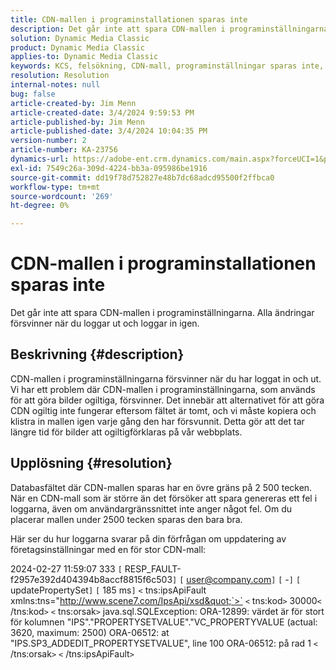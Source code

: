 ```yaml
---
title: CDN-mallen i programinstallationen sparas inte
description: Det går inte att spara CDN-mallen i programinställningarna. Alla ändringar försvinner när du loggar ut och loggar in igen.
solution: Dynamic Media Classic
product: Dynamic Media Classic
applies-to: Dynamic Media Classic
keywords: KCS, felsökning, CDN-mall, programinställningar sparas inte, Adobe Dynamic Media Classic
resolution: Resolution
internal-notes: null
bug: false
article-created-by: Jim Menn
article-created-date: 3/4/2024 9:59:53 PM
article-published-by: Jim Menn
article-published-date: 3/4/2024 10:04:35 PM
version-number: 2
article-number: KA-23756
dynamics-url: https://adobe-ent.crm.dynamics.com/main.aspx?forceUCI=1&pagetype=entityrecord&etn=knowledgearticle&id=5085bf82-72da-ee11-904d-6045bd006268
exl-id: 7549c26a-309d-4224-bb3a-095986be1916
source-git-commit: dd19f78d752827e48b7dc68adcd95500f2ffbca0
workflow-type: tm+mt
source-wordcount: '269'
ht-degree: 0%

---
```


# CDN-mallen i programinstallationen sparas inte


Det går inte att spara CDN-mallen i programinställningarna. Alla ändringar försvinner när du loggar ut och loggar in igen.

## Beskrivning {#description}


CDN-mallen i programinställningarna försvinner när du har loggat in och ut. Vi har ett problem där CDN-mallen i programinställningarna, som används för att göra bilder ogiltiga, försvinner. Det innebär att alternativet för att göra CDN ogiltig inte fungerar eftersom fältet är tomt, och vi måste kopiera och klistra in mallen igen varje gång den har försvunnit. Detta gör att det tar längre tid för bilder att ogiltigförklaras på vår webbplats.


## Upplösning {#resolution}


Databasfältet där CDN-mallen sparas har en övre gräns på 2 500 tecken. När en CDN-mall som är större än det försöker att spara genereras ett fel i loggarna, även om användargränssnittet inte anger något fel. Om du placerar mallen under 2500 tecken sparas den bara bra.



Här ser du hur loggarna svarar på din förfrågan om uppdatering av företagsinställningar med en för stor CDN-mall:

2024-02-27 11:59:07 333 `[` RESP_FAULT-f2957e392d404394b8accf8815f6c503`]`
`[` user@company.com`]`  `[` -`]`  `[` updatePropertySet`]`  `[` 185 ms`]`
`<` tns:ipsApiFault xmlns:tns=&quot;http://www.scene7.com/IpsApi/xsd&quot;`>` `<` tns:kod`>` 30000`<` /tns:kod`>` `<` tns:orsak`>` java.sql.SQLException: ORA-12899: värdet är för stort för kolumnen &quot;IPS&quot;.&quot;PROPERTYSETVALUE&quot;.&quot;VC_PROPERTYVALUE (actual: 3620, maximum: 2500) ORA-06512: at &quot;IPS.SP3_ADDEDIT_PROPERTYSETVALUE&quot;, line 100 ORA-06512: på rad 1
`<` /tns:orsak`>` `<` /tns:ipsApiFault`>`
